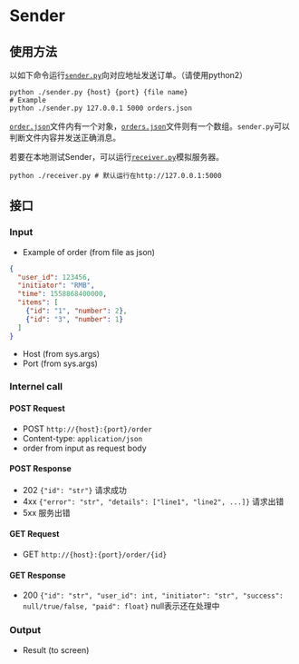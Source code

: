 # Sender

## 使用方法
以如下命令运行[`sender.py`](./sender.py)向对应地址发送订单。（请使用python2）
```shell
python ./sender.py {host} {port} {file name}
# Example
python ./sender.py 127.0.0.1 5000 orders.json
```
[`order.json`](./order.json)文件内有一个对象，[`orders.json`](./orders.json)文件则有一个数组。`sender.py`可以判断文件内容并发送正确消息。

若要在本地测试Sender，可以运行[`receiver.py`](./receiver.py)模拟服务器。
```shell
python ./receiver.py # 默认运行在http://127.0.0.1:5000
```

## 接口
### Input
- Example of order (from file as json)
```json
{
  "user_id": 123456,
  "initiator": "RMB",
  "time": 1558868400000,
  "items": [
    {"id": "1", "number": 2},
    {"id": "3", "number": 1}
  ]
}
```
- Host (from sys.args)
- Port (from sys.args)

### Internel call
#### POST Request
- POST `http://{host}:{port}/order`
- Content-type: `application/json`
- order from input as request body
#### POST Response
- 202 `{"id": "str"}` 请求成功
- 4xx `{"error": "str", "details": ["line1", "line2", ...]}` 请求出错
- 5xx 服务出错
#### GET Request
- GET `http://{host}:{port}/order/{id}`
#### GET Response
- 200 `{"id": "str", "user_id": int, "initiator": "str", "success": null/true/false, "paid": float}` null表示还在处理中

### Output
- Result (to screen)
